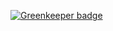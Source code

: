 
[![Greenkeeper badge](https://badges.greenkeeper.io/zanjs/guapin-api.svg)](https://greenkeeper.io/)

